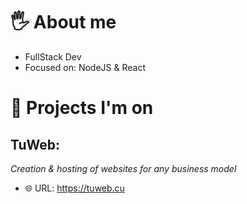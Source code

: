 # 🖐 About me
- FullStack Dev
- Focused on: NodeJS & React
# 🌟 Projects I'm on
## TuWeb:
_Creation & hosting of websites for any business model_
- 🌐 URL: https://tuweb.cu